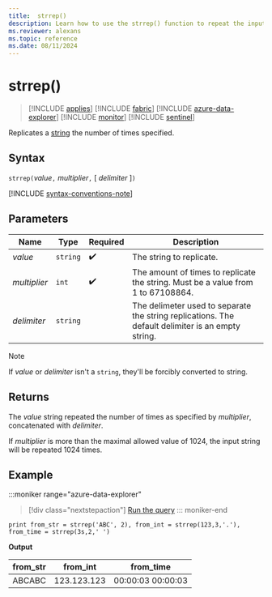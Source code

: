 ```yaml
---
title:  strrep()
description: Learn how to use the strrep() function to repeat the input value.
ms.reviewer: alexans
ms.topic: reference
ms.date: 08/11/2024
---
```

# strrep()

> [!INCLUDE [applies](../includes/applies-to-version/applies.md)] [!INCLUDE [fabric](../includes/applies-to-version/fabric.md)] [!INCLUDE [azure-data-explorer](../includes/applies-to-version/azure-data-explorer.md)] [!INCLUDE [monitor](../includes/applies-to-version/monitor.md)] [!INCLUDE [sentinel](../includes/applies-to-version/sentinel.md)]

Replicates a [string](scalar-data-types/string.md) the number of times specified.

## Syntax

`strrep(`*value*`,` *multiplier*`,` [ *delimiter* ]`)`

[!INCLUDE [syntax-conventions-note](../includes/syntax-conventions-note.md)]

## Parameters

| Name | Type | Required | Description |
|--|--|--|--|
| *value* | `string` |  :heavy_check_mark: | The string to replicate. |
| *multiplier* | `int` |  :heavy_check_mark: | The amount of times to replicate the string. Must be a value from 1 to 67108864.|
| *delimiter* | `string` | | The delimeter used to separate the string replications. The default delimiter is an empty string.|

> [!NOTE]
> If *value* or *delimiter* isn't a `string`, they'll be forcibly converted to string.

## Returns

The *value* string repeated the number of times as specified by *multiplier*, concatenated with *delimiter*.

If *multiplier* is more than the maximal allowed value of 1024, the input string will be repeated 1024 times.

## Example

:::moniker range="azure-data-explorer"
> [!div class="nextstepaction"]
> <a href="https://dataexplorer.azure.com/clusters/help/databases/Samples?query=H4sIAAAAAAAAAysoyswrUUgrys+NLy4pUrBVAJJFqQUa6o5Ozuo6CkaaOhBJkCq4pKGRsY6xjrqeOky2JDM3FSFtXKxjpKOuoK4JAHPzDvRdAAAA" target="_blank">Run the query</a>
::: moniker-end

```kusto
print from_str = strrep('ABC', 2), from_int = strrep(123,3,'.'), from_time = strrep(3s,2,' ')
```

**Output**

|from_str|from_int|from_time|
|---|---|---|
|ABCABC|123.123.123|00:00:03 00:00:03|
